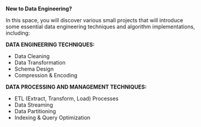 **New to Data Engineering?**

In this space, you will discover various small projects that 
will introduce some essential data engineering techniques 
and algorithm implementations, including:

**DATA ENGINEERING TECHNIQUES:**

- Data Cleaning
- Data Transformation
- Schema Design
- Compression & Encoding

**DATA PROCESSING AND MANAGEMENT TECHNIQUES:**

- ETL (Extract, Transform, Load) Processes
- Data Streaming
- Data Partitioning
- Indexing & Query Optimization
